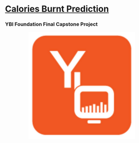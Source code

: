 # <a href="https://calarie-predictor000.herokuapp.com">Calories Burnt Prediction</a>
### YBI Foundation Final Capstone Project

<a href="https://ybif.ybifoundation.org/#/home"><p align= "center"><img src="https://github.com/ROHAN0011/Calories-Burnt-Prediction/blob/fda38c94aa71c0396bedfa3bb27e7763ea8a54f8/YBI%20Foundation.jpeg" width="350" height= "350"></p></a>
